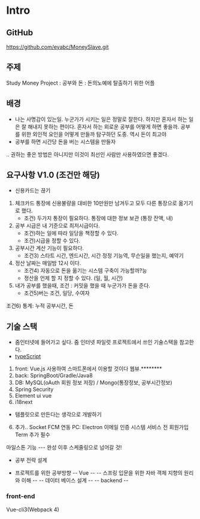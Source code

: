 # Intro

## GitHub
https://github.com/eyabc/MoneySlave.git

## 주제
Study Money Project : 공부와 돈 : 돈의노예에 탈출하기 위한 어플

## 배경
* 나는 사명감이 있는일. 누군가가 시키는 일은 정말로 잘한다. 하지만 혼자서 하는 일은 잘 해내지 못하는 편이다.
혼자서 하는 외로운 공부를 어떻게 하면 좋을까. 공부를 위한 외인적 요인을 어떻게 만들까 탐구하던 도중. 역시 돈이 최고야
* 공부를 하면 시간당 돈을 버는 시스템을 만들자 

.. 권하는 좋은 방법은 아니지만 이것이 최선인 사람만 사용하였으면 좋겠다.

## 요구사항 V1.0 (조건만 해당)
* 신용카드는 끊기 
1. 체크카드 통장에 신용불량을 대비한 10만원만 남겨두고 모두 다른 통장으로 옮기기로 했다.
    * 조건) 두가지 통장이 필요하다. 통장에 대한 정보 보관 (통장 잔액, 내) 
1. 공부 시급은 내 기준으로 최저시급이다. 
    * 조건)하는 일에 따라 일당을 책정할 수 있다.
    * 조건)시급을 정할 수 있다.
1. 공부시간 계산 기능이 필요하다. 
    * 조건3) 스타트 시간, 엔드시간, 시간 정정 기능역, 무슨일을 했는지, 예약기
1. 정산 날짜는 매일밤 12시 이다.  
    * 조건4) 자동으로 돈을 옮기는 시스템 구축이 가능할까?능 
    * 정산을 언제 할 지 정할 수 있다. (일, 월, 시간)
1. 내가 공부를 했을때, 조건 : 커밋을 했을 때 누군가가 돈을 준다. 
    * 조건5)버는 조건, 일당, 수여자
    
조건6) 통계: 누적 공부시간, 돈 
    
## 기술 스택
* 줌인터넷에 들어가고 싶다. 줌 인터넷 파일럿 프로젝트에서 쓰인 기술스택을 참고한다.
* [typeScript](https://medium.com/@jtomaszewski/why-typescript-is-the-best-way-to-write-front-end-in-2019-feb855f9b164) 
1. front: Vue.js 사용하여 스마트폰에서 이용할 것이다 웹뷰.********
2. back: SpringBoot/Gradle/Java8
3. DB: MySQL(oAuth 회원 정보 저장) / Mongo(통장정보, 공부시간정보)
4. Spring Security
5. Element ui vue
6. i18next

* 템플릿으로 만든다는 생각으로 개발하기 

6. 추가.. Socket FCM 연동 PC: Electron
이메일 인증 시스템
 서비스 전 회원가입 Term 추가 필수
 
 마일스톤 기능
--- 완성 이후 스케줄링으로 넘어갈 것!
* 공부 전략 설계 

    
* 프로젝트를 위한 공부방향
-- Vue -- 
-- 스프링 입문을 위한 자바 객체 지향의 원리와 이해 --
-- 데이터 베이스 설계 -- 
-- backend -- 


 
 ### front-end
 Vue-cli3(Webpack 4)
 
